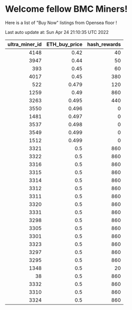 # Welcome fellow BMC Miners!
Here is a list of "Buy Now" listings from Opensea floor !


Last auto update at: Sun Apr 24 21:10:35 UTC 2022


|   ultra_miner_id |   ETH_buy_price |   hash_rewards |
|-----------------:|----------------:|---------------:|
|             4148 |           0.42  |             40 |
|             3947 |           0.44  |             50 |
|              393 |           0.45  |             60 |
|             4017 |           0.45  |            380 |
|              522 |           0.479 |            120 |
|             1259 |           0.49  |            860 |
|             3263 |           0.495 |            440 |
|             3550 |           0.496 |              0 |
|             1481 |           0.497 |              0 |
|             3537 |           0.498 |              0 |
|             3549 |           0.499 |              0 |
|             1512 |           0.499 |              0 |
|             3321 |           0.5   |            860 |
|             3322 |           0.5   |            860 |
|             3316 |           0.5   |            860 |
|             3315 |           0.5   |            860 |
|             3314 |           0.5   |            860 |
|             3312 |           0.5   |            860 |
|             3311 |           0.5   |            860 |
|             3320 |           0.5   |            860 |
|             3331 |           0.5   |            860 |
|             3298 |           0.5   |            860 |
|             3305 |           0.5   |            860 |
|             3301 |           0.5   |            860 |
|             3323 |           0.5   |            860 |
|             3297 |           0.5   |            860 |
|             3295 |           0.5   |            860 |
|             1348 |           0.5   |             20 |
|               38 |           0.5   |            860 |
|             3332 |           0.5   |            860 |
|             3310 |           0.5   |            860 |
|             3324 |           0.5   |            860 |